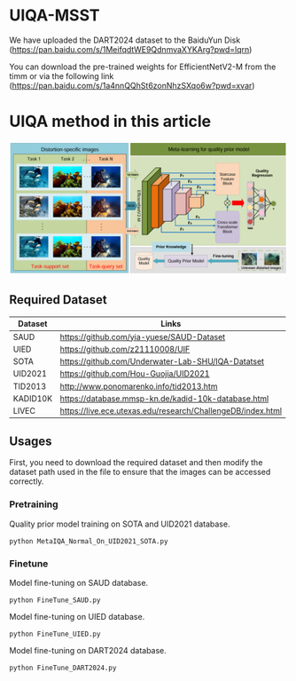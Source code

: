 # UIQA-MSST

We have uploaded the DART2024 dataset to the BaiduYun Disk (https://pan.baidu.com/s/1MeifqdtWE9QdnmvaXYKArg?pwd=lqrn)

You can download the pre-trained weights for EfficientNetV2-M from the timm or via the following link
(https://pan.baidu.com/s/1a4nnQQhSt6zonNhzSXqo6w?pwd=xvar)
# UIQA method in this article
![./Net](https://github.com/dart-into/UIQA-MSST/blob/main/UIQASFT.png)
## Required Dataset
| Dataset   | Links                                                       |
| --------- | ----------------------------------------------------------- |
| SAUD      | https://github.com/yia-yuese/SAUD-Dataset     |
| UIED      | https://github.com/z21110008/UIF      |
| SOTA      | https://github.com/Underwater-Lab-SHU/IQA-Datatset      |
| UID2021   | https://github.com/Hou-Guojia/UID2021        |
| TID2013   | http://www.ponomarenko.info/tid2013.htm                              |
| KADID10K     | https://database.mmsp-kn.de/kadid-10k-database.html |
| LIVEC     | https://live.ece.utexas.edu/research/ChallengeDB/index.html |
## Usages

First, you need to download the required dataset and then modify the dataset path used in the file to ensure that the images can be accessed correctly.
### Pretraining  


Quality prior model training on SOTA and UID2021 database.
```
python MetaIQA_Normal_On_UID2021_SOTA.py
```
### Finetune 
Model fine-tuning on SAUD database.
```
python FineTune_SAUD.py
```
Model fine-tuning on UIED database.
```
python FineTune_UIED.py
```
Model fine-tuning on DART2024 database.
```
python FineTune_DART2024.py
```
